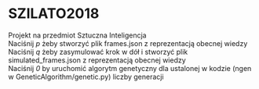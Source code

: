 # SZILATO2018  
Projekt na przedmiot Sztuczna Inteligencja  
Naciśnij *p* żeby stworzyć plik frames.json z reprezentacją obecnej wiedzy  
Naciśnij *q* żeby zasymulować krok w dół i  stworzyć plik simulated_frames.json z reprezentacją obecnej wiedzy  
Naciśnij *0* by uruchomić algorytm genetyczny dla ustalonej w kodzie (ngen w GeneticAlgorithm/genetic.py) liczby generacji

